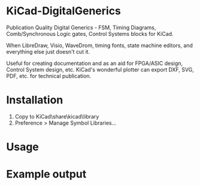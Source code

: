 # KiCad-DigitalGenerics
Publication Quality Digital Generics - FSM, Timing Diagrams, Comb/Synchronous Logic gates, Control Systems blocks for KiCad.

When LibreDraw, Visio, WaveDrom, timing fonts, state machine editors, and everything else just doesn't cut it.  

Useful for creating documentation and as an aid for FPGA/ASIC design, Control System design, etc. KiCad's wonderful plotter can export DXF, SVG, PDF, etc. for technical publication.  

# Installation
1.  Copy to KiCad\share\kicad\library
2.  Preference > Manage Symbol Libraries...

# Usage 

# Example output
